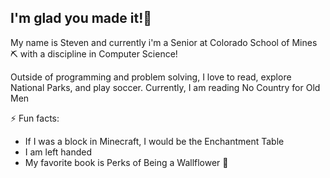 ## I'm glad you made it!🤖

<!--
**venstnguyen/venstnguyen** is a ✨ _special_ ✨ repository because its `README.md` (this file) appears on your GitHub profile.

Here are some ideas to get you started:

- 🔭 I’m currently working on ...
- 🌱 I’m currently learning ...
- 👯 I’m looking to collaborate on ...
- 🤔 I’m looking for help with ...
- 💬 Ask me about ...
- 📫 How to reach me: ...
- 😄 Pronouns: ...
- ⚡ Fun fact: ...
-->
My name is Steven and currently i'm a Senior at Colorado School of Mines ⛏️ with a discipline in Computer Science! 

Outside of programming and problem solving, I love to read, explore National Parks, and play soccer. Currently, I am reading No Country for Old Men 

⚡ Fun facts:
  - If I was a block in Minecraft, I would be the Enchantment Table 
  - I am left handed
  - My favorite book is Perks of Being a Wallflower 🌷
